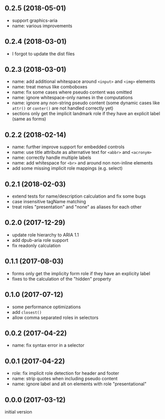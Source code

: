 0.2.5 (2018-05-01)
------------------

-	support graphics-aria
-	name: various improvements


0.2.4 (2018-03-01)
------------------

-	I forgot to update the dist files


0.2.3 (2018-03-01)
------------------

-	name: add additional whitespace around `<input>` and `<img>` elements
-	name: treat menus like comboboxes
-	name: fix some cases where pseudo content was omitted
-	name: ignore whitespace-only names in the computations
-	name: ignore any non-string pseudo content (some dynamic cases like `attr()`
	or `conter()` are not handled correctly yet)
-	sections only get the implicit landmark role if they have an explicit label
	(same as forms)


0.2.2 (2018-02-14)
------------------

-	name: further improve support for embedded controls
-	name: use title attribute as alternative text for `<abbr>` and `<acronym>`
-	name: correctly handle multiple labels
-	name: add whitespace for `<br>` and around non non-inline elements
-	add some missing implicit role mappings (e.g. select)


0.2.1 (2018-02-03)
------------------

-	extend tests for name/description calculation and fix some bugs
-	case insensitive tagName matching
-	treat roles "presentation" and "none" as aliases for each other


0.2.0 (2017-12-29)
------------------

-	update role hierarchy to ARIA 1.1
-	add dpub-aria role support
-	fix readonly calculation


0.1.1 (2017-08-03)
------------------

-	forms only get the implicity form role if they have an explicity label
-	fixes to the calculation of the "hidden" property


0.1.0 (2017-07-12)
------------------

-	some performance optimizations
-	add `closest()`
-	allow comma separated roles in selectors


0.0.2 (2017-04-22)
------------------

-	name: fix syntax error in a selector


0.0.1 (2017-04-22)
------------------

-	role: fix implicit role detection for header and footer
-	name: strip quotes when including pseudo content
-	name: ignore label and alt on elements with role "presentational"


0.0.0 (2017-03-12)
------------------

initial version
